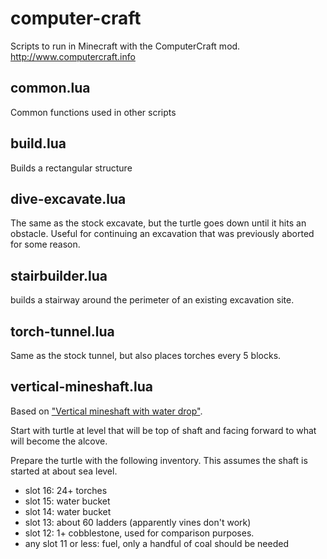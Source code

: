 computer-craft
==============

Scripts to run in Minecraft with the ComputerCraft mod. http://www.computercraft.info

common.lua
----------
Common functions used in other scripts

build.lua
---------
Builds a rectangular structure

dive-excavate.lua
-----------------
The same as the stock excavate, but the turtle goes down until it hits an obstacle. Useful for continuing
an excavation that was previously aborted for some reason.

stairbuilder.lua
----------------
builds a stairway around the perimeter of an existing excavation site.

torch-tunnel.lua
----------------
Same as the stock tunnel, but also places torches every 5 blocks.

vertical-mineshaft.lua
----------------------
Based on ["Vertical mineshaft with water drop"](http://www.minecraftwiki.net/wiki/Mining#Vertical_mineshaft_with_water_drop).

Start with turtle at level that will be top of shaft and facing forward to what will become the alcove.

Prepare the turtle with the following inventory. This assumes the shaft is started at about sea level.
- slot 16: 24+ torches
- slot 15: water bucket
- slot 14: water bucket
- slot 13: about 60 ladders (apparently vines don't work)
- slot 12: 1+ cobblestone, used for comparison purposes.
- any slot 11 or less: fuel, only a handful of coal should be needed

